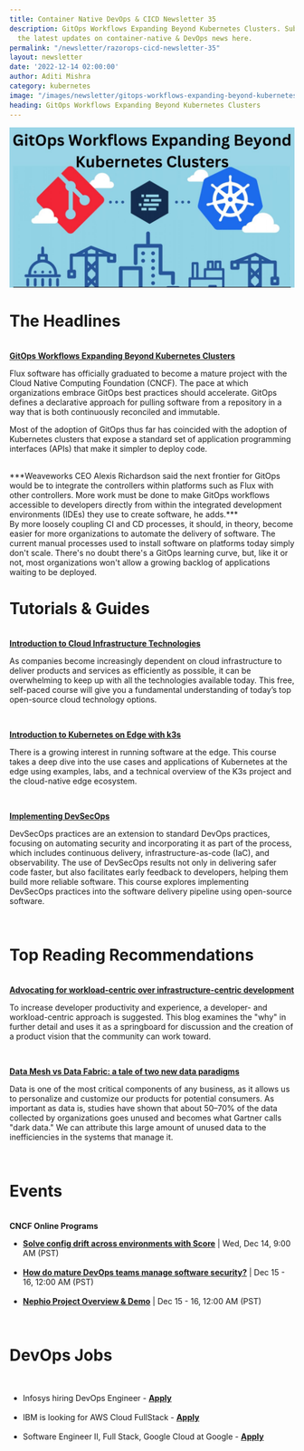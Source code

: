 ```yaml
---
title: Container Native DevOps & CICD Newsletter 35
description: GitOps Workflows Expanding Beyond Kubernetes Clusters. Subscribe to get
  the latest updates on container-native & DevOps news here.
permalink: "/newsletter/razorops-cicd-newsletter-35"
layout: newsletter
date: '2022-12-14 02:00:00'
author: Aditi Mishra
category: kubernetes
image: "/images/newsletter/gitops-workflows-expanding-beyond-kubernetes-clusters.jpeg"
heading: GitOps Workflows Expanding Beyond Kubernetes Clusters
---
```


![](/images/newsletter/gitops-workflows-expanding-beyond-kubernetes-clusters.jpeg)
<br>

# The Headlines

<br>
<a href="https://containerjournal.com/features/gitops-workflows-expanding-beyond-kubernetes-clusters/" target="_blank"><b>GitOps Workflows Expanding Beyond Kubernetes Clusters </b></a>

Flux software has officially graduated to become a mature project with the Cloud Native Computing Foundation (CNCF). The pace at which organizations embrace GitOps best practices should accelerate. GitOps defines a declarative approach for pulling software from a repository in a way that is both continuously reconciled and immutable.

Most of the adoption of GitOps thus far has coincided with the adoption of Kubernetes clusters that expose a standard set of application programming interfaces (APIs) that make it simpler to deploy code. 

<br>
   ***Weaveworks CEO Alexis Richardson said the next frontier for GitOps would be to integrate the controllers within platforms such as Flux with other controllers. More work must be done to make GitOps workflows accessible to developers directly from within the integrated development environments (IDEs) they use to create software, he adds.*** 
	 
 <br>
By more loosely coupling CI and CD processes, it should, in theory, become easier for more organizations to automate the delivery of software. The current manual processes used to install software on platforms today simply don't scale. There's no doubt there's a GitOps learning curve, but, like it or not, most organizations won't allow a growing backlog of applications waiting to be deployed. 

<br>

# Tutorials & Guides

<br>
<a href="https://training.linuxfoundation.org/training/introduction-to-cloud-infrastructure-technologies/" target="_blank"><b>Introduction to Cloud Infrastructure Technologies</b></a>

As companies become increasingly dependent on cloud infrastructure to deliver products and services as efficiently as possible, it can be overwhelming to keep up with all the technologies available today. This free, self-paced course will give you a fundamental understanding of today’s top open-source cloud technology options.

<br>

<a href="https://training.linuxfoundation.org/training/introduction-to-kubernetes-on-edge-with-k3s-lfs156x/" target="_blank"><b>Introduction to Kubernetes on Edge with k3s</b></a>

There is a growing interest in running software at the edge. This course takes a deep dive into the use cases and applications of Kubernetes at the edge using examples, labs, and a technical overview of the K3s project and the cloud-native edge ecosystem.

<br>

<a href="https://training.linuxfoundation.org/training/implementing-devsecops-lfs262/" target="_blank"><b>Implementing DevSecOps</b></a>

DevSecOps practices are an extension to standard DevOps practices, focusing on automating security and incorporating it as part of the process, which includes continuous delivery, infrastructure-as-code (IaC), and observability. The use of DevSecOps results not only in delivering safer code faster, but also facilitates early feedback to developers, helping them build more reliable software. This course explores implementing DevSecOps practices into the software delivery pipeline using open-source software.

<br>

# Top Reading Recommendations

<br>
<a href="https://www.cncf.io/blog/" target="_blank"><b>Advocating for workload-centric over infrastructure-centric development</b></a>

To increase developer productivity and experience, a developer- and workload-centric approach is suggested. This blog examines the "why" in further detail and uses it as a springboard for discussion and the creation of a product vision that the community can work toward.

<br>

<a href="https://www.cncf.io/blog/2022/12/08/data-mesh-vs-data-fabric-a-tale-of-two-new-data-paradigms/" target="_blank"><b>Data Mesh vs Data Fabric: a tale of two new data paradigms</b></a>

Data is one of the most critical components of any business, as it allows us to personalize and customize our products for potential consumers. As important as data is, studies have shown that about 50–70% of the data collected by organizations goes unused and becomes what Gartner calls "dark data." We can attribute this large amount of unused data to the inefficiencies in the systems that manage it.

<br>


# Events
<br>
<b>CNCF Online Programs</b>


<ul>
	<li>
	<a href="https://community.cncf.io/events/details/cncf-cncf-online-programs-presents-cloud-native-live-solve-config-drift-across-environments-with-score/" target="_blank"><b>Solve config drift across environments with Score</b></a> | Wed, Dec 14, 9:00 AM (PST)
	</li>
<br>
	<li>
<a href="https://community.cncf.io/events/details/cncf-cncf-online-programs-presents-cncf-on-demand-webinar-how-do-mature-devops-teams-manage-software-security/" target="_blank"><b> How do mature DevOps teams manage software security?</b></a> | Dec 15 - 16, 12:00 AM (PST)
	</li>
	<br>
	<li>
<a href="https://community.cncf.io/events/details/cncf-cncf-online-programs-presents-cncf-on-demand-webinar-nephio-project-overview-demo/" target="_blank"><b> Nephio Project Overview & Demo</b></a> | Dec 15 - 16, 12:00 AM (PST)
	</li>
</ul>

<br>
	

# DevOps Jobs
<br>

<ul>
<li>
Infosys hiring DevOps Engineer - <a href="https://www.linkedin.com/jobs/search/?currentJobId=3008553373&f_C=1033%2C1441%2C2382910%2C1035%2C1283%2C1009&geoId=102713980&keywords=devops%20engineer&location=India&originalSubdomain=in&refresh=true&lipi=urn%3Ali%3Apage%3Ad_flagship3_pulse_read%3B2Qi5NPsZTPGk9NKDfuP%2Fjg%3D%3D" target="_blank"><b>Apply</b></a> 
	</li>
<br>	
	<li>
IBM is looking for AWS Cloud FullStack - <a href="https://www.linkedin.com/jobs/search/?currentJobId=3389946599&f_C=1033%2C1441%2C2382910%2C1035%2C1283%2C1009&geoId=102713980&keywords=devops%20engineer&location=India&originalSubdomain=in&refresh=true&lipi=urn%3Ali%3Apage%3Ad_flagship3_pulse_read%3B2Qi5NPsZTPGk9NKDfuP%2Fjg%3D%3D" target="_blank"><b>Apply</b></a> 
	</li>
	<br>	
	<li>
Software Engineer II, Full Stack, Google Cloud at Google - <a href="https://www.linkedin.com/jobs/search/?currentJobId=3288211618&f_C=1035%2C1441%2C1033%2C2382910&geoId=102713980&keywords=devops%20engineer&location=India&originalSubdomain=in&refresh=true&lipi=urn%3Ali%3Apage%3Ad_flagship3_pulse_read%3B2Qi5NPsZTPGk9NKDfuP%2Fjg%3D%3D" target="_blank"><b>Apply</b></a> 
	</li>
	</ul>
